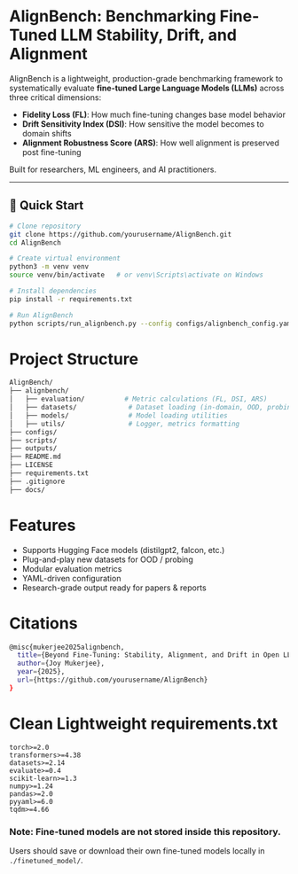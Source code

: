 # AlignBench: Benchmarking Fine-Tuned LLM Stability, Drift, and Alignment

AlignBench is a lightweight, production-grade benchmarking framework to systematically evaluate **fine-tuned Large Language Models (LLMs)** across three critical dimensions:

- **Fidelity Loss (FL)**: How much fine-tuning changes base model behavior
- **Drift Sensitivity Index (DSI)**: How sensitive the model becomes to domain shifts
- **Alignment Robustness Score (ARS)**: How well alignment is preserved post fine-tuning

Built for researchers, ML engineers, and AI practitioners.

---

## 🚀 Quick Start

```bash
# Clone repository
git clone https://github.com/yourusername/AlignBench.git
cd AlignBench

# Create virtual environment
python3 -m venv venv
source venv/bin/activate   # or venv\Scripts\activate on Windows

# Install dependencies
pip install -r requirements.txt

# Run AlignBench
python scripts/run_alignbench.py --config configs/alignbench_config.yaml

```

# Project Structure

```bash
AlignBench/
├── alignbench/
│   ├── evaluation/          # Metric calculations (FL, DSI, ARS)
│   ├── datasets/             # Dataset loading (in-domain, OOD, probing)
│   ├── models/               # Model loading utilities
│   ├── utils/                # Logger, metrics formatting
├── configs/
├── scripts/
├── outputs/
├── README.md
├── LICENSE
├── requirements.txt
├── .gitignore
├── docs/
```

# Features
- Supports Hugging Face models (distilgpt2, falcon, etc.)
- Plug-and-play new datasets for OOD / probing
- Modular evaluation metrics
- YAML-driven configuration
- Research-grade output ready for papers & reports

# Citations

```bash
@misc{mukerjee2025alignbench,
  title={Beyond Fine-Tuning: Stability, Alignment, and Drift in Open LLMs},
  author={Joy Mukerjee},
  year={2025},
  url={https://github.com/yourusername/AlignBench}
}
```


# Clean Lightweight requirements.txt

```text
torch>=2.0
transformers>=4.38
datasets>=2.14
evaluate>=0.4
scikit-learn>=1.3
numpy>=1.24
pandas>=2.0
pyyaml>=6.0
tqdm>=4.66
```
### Note: Fine-tuned models are not stored inside this repository. 
Users should save or download their own fine-tuned models locally in `./finetuned_model/`.
